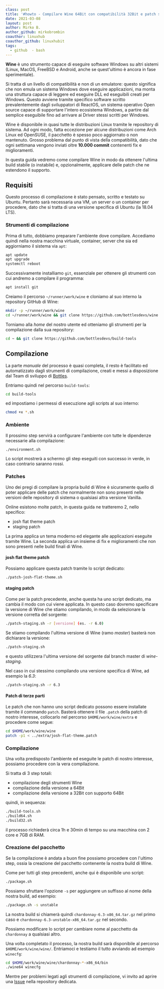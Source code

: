 ```yaml
---
class: post
title: '#howto - Compilare Wine 64Bit con compatibilità 32Bit e patch staging'
date: 2021-03-08
layout: post
author: Mirko B.
author_github: mirkobrombin
coauthor: linuxhub
coauthor_github: linuxhubit
tags:
  - github  - bash
---
```

**Wine** è uno strumento capace di eseguire software Windows su altri sistemi (Linux, MacOS, FreeBSD e Android, anche se quest'ultimo è ancora in fase sperimentale).

Si tratta di un livello di compatibilità e non di un emulatore: questo significa che non emula un sistema Windows dove eseguire applicazioni, ma monta una struttura capace di leggere ed eseguire DLL ed eseguibili creati per Windows. Questo avviene tramite specifico software scritto prevalentemente dagli sviluppatori di ReactOS, un sistema operativo Open source capace di supportare l'intero ecosistema Windows, a partire dal semplice eseguibile fino ad arrivare ai Driver stessi scritti per Windows.

Wine è disponibile in quasi tutte le distribuzioni Linux tramite le repository di sistema. Ad ogni modo, fatta eccezione per alcune distribuzioni come Arch Linux ed OpenSUSE, il pacchetto è spesso poco aggiornato o non mantenuto. Grosso problema dal punto di vista della compatibilità, dato che ogni settimana vengono inviati oltre **10.000 commit** contenenti fix e miglioramenti.

In questa guida vedremo come compilare Wine in modo da ottenere l'ultima build stabile (o instabile) e, opzionalmente, applicare delle patch che ne estendono il supporto.

## Requisiti
Questo processo di compilazione è stato pensato, scritto e testato su Ubuntu. Pertanto sarà necessaria una VM, un server o un container per procedere, dato che si tratta di una versione specifica di Ubuntu (la 18.04 LTS).

### Strumenti di compilazione
Prima di tutto, dobbiamo preparare l'ambiente dove compilare. Accediamo quindi nella nostra macchina virtuale, container, server che sia ed aggiorniamo il sistema via `apt`:

```bash
apt update
apt upgrade
systemctl reboot
```

Successivamente installiamo `git`, essenziale per ottenere gli strumenti con cui andremo a compilare il programma:

```bash
apt install git
```

Creiamo il percorso `~/runner/work/wine` e cloniamo al suo interno la repository GitHub di Wine:

```bash
mkdir -p ~/runner/work/wine
cd ~/runner/work/wine && git clone https://github.com/bottlesdevs/wine
```

Torniamo alla *home* del nostro utente ed otteniamo gli strumenti per la compilazione dalla sua repository:

```bash
cd ~ && git clone https://github.com/bottlesdevs/build-tools
```

## Compilazione
La parte *manuale* del processo è quasi completa, il resto è facilitato ed automatizzato dagli strumenti di compilazione, creati e messi a disposizione dal Team di sviluppo di [Bottles](https://github.com/bottlesdevs/build-tools).

Entriamo quindi nel percorso `build-tools`:

```bash
cd build-tools
```

ed impostiamo i permessi di esecuzione agli scripts al suo interno:

```bash
chmod +x *.sh
```

### Ambiente
Il prossimo step servirà a configurare l'ambiente con tutte le dipendenze necessarie alla compilazione:

```bash
./environment.sh
```

Lo script mostrerà a schermo gli step eseguiti con successo in verde, in caso contrario saranno rossi.

### Patches
Uno dei pregi di compilare la propria build di Wine è sicuramente quello di poter applicare delle patch che normalmente non sono presenti nelle versioni delle repository di sistema o qualsiasi altra versione Vanilla.

Online esistono molte patch, in questa guida ne tratteremo 2, nello specifico:
- josh flat theme patch
- staging patch

La prima applica un tema moderno ed elegante alle applicazioni eseguite tramite Wine. La seconda applica un insieme di fix e miglioramenti che non sono presenti nelle build finali di Wine.

#### josh flat theme patch
Possiamo applicare questa patch tramite lo script dedicato:

```bash
./patch-josh-flat-theme.sh
```

#### staging patch
Come per la patch precedente, anche questa ha uno script dedicato, ma cambia il modo con cui viene applicata. In questo caso dovremo specificare la versione di Wine che stiamo compilando, in modo da selezionare la versione corretta del sorgente:

```bash
./patch-staging.sh -r [versione] (es. -r 6.0)
```

Se stiamo compilando l'ultima versione di Wine (ramo *master*) basterà non dichiarare la versione:

```bash
./patch-staging.sh
```

e questo utilizzera l'ultima versione del sorgente dal branch master di *wine-staging*.

Nel caso in cui stessimo compilando una versione specifica di Wine, ad esempio la *6.3*:

```bash
./patch-staging.sh -r 6.3
```

#### Patch di terze parti
Le patch che non hanno uno script dedicato possono essere installate tramite il commando `patch`. Basterà ottenere il file `.patch` della patch di nostro interesse, collocarlo nel percorso `$HOME/work/wine/extra` e procedere come segue:

```bash
cd $HOME/work/wine/wine
patch -p1 < ../extra/josh-flat-theme.patch
```

### Compilazione
Una volta predisposto l'ambiente ed eseguite le patch di nostro interesse, possiamo procedere con la vera compilazione.

Si tratta di 3 step totali:
- compilazione degli strumenti Wine
- compilazione della versione a 64Bit
- compilazione della versione a 32Bit con supporto 64Bit

quindi, in sequenza:

```bash
./build-tools.sh
./build64.sh
./build32.sh
```

il processo richiederà circa 1h e 30min di tempo su una macchina con 2 core e 7GB di RAM.

### Creazione del pacchetto
Se la compilazione è andata a buon fine possiamo procedere con l'ultimo step, ossia la creazione del pacchetto contenente la nostra build di Wine.

Come per tutti gli step precedenti, anche qui è disponibile uno script:

```bash
./package.sh
```

Possiamo sfruttare l'opzione `-s` per aggiungere un suffisso al nome della nostra build, ad esempio:

```bash
./package.sh -s unstable
```

La nostra build si chiamerà quindi `chardonnay-6.3-x86_64.tar.gz` nel primo caso e `chardonnay-6.3-unstable-x86_64.tar.gz` nel secondo.

Possiamo modificare lo script per cambiare nome al pacchetto da `chardonnay` a qualsiasi altro.

Una volta completato il processo, la nostra build sarà disponibile al percorso `$HOME/work/wine/wine/`. Entriamoci e testiamo il tutto avviando ad esempio `winecfg`:

```bash
cd $HOME/work/wine/wine/chardonnay-*-x86_64/bin
./wine64 winecfg
```

 Mentre per problemi legati agli strumenti di compilazione, vi invito ad aprire una <a href="https://github.com/bottlesdevs/build-tools/issues">Issue</a> nella repository dedicata.
